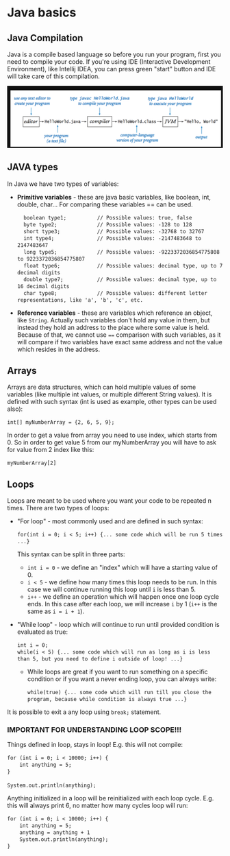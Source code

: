 # Java basics
## Java Compilation

Java is a compile based language so before you run your program, first you need to compile your code.
If you're using IDE (Interactive Development Environment), like Intellij IDEA, you can press green "start" button and IDE will take care of this compilation.

![unnamed.png](java_compilation.png)
## JAVA types
In Java we have two types of variables:
- **Primitive variables** - these are java basic variables, like boolean, int, double, char... For comparing these variables == can be used.

        boolean type1;          // Possible values: true, false
        byte type2;             // Possible values: -128 to 128
        short type3;            // Possible values: -32768 to 32767
        int type4;              // Possible values: -2147483648 to 2147483647
        long type5;             // Possible values: -9223372036854775808 to 9223372036854775807
        float type6;            // Possible values: decimal type, up to 7 decimal digits
        double type7;           // Possible values: decimal type, up to 16 decimal digits
        char type8;             // Possible values: different letter representations, like 'a', 'b', 'c', etc.

- **Reference variables** - these are variables which reference an object, like `String`. Actually such variables don't hold any value in them, but instead they hold an address to the place where some value is held. Because of that, we cannot use `==` comparison with such variables, as it will compare if two variables have exact same address and not the value which resides in the address.

## Arrays
Arrays are data structures, which can hold multiple values of some variables (like multiple int values, or multiple different String values).
It is defined with such syntax (int is used as example, other types can be used also): 

    int[] myNumberArray = {2, 6, 5, 9};

In order to get a value from array you need to use index, which starts from 0. So in order to get value 5 from our myNumberArray you will have to ask for value from 2 index like this:

    myNumberArray[2]


## Loops
Loops are meant to be used where you want your code to be repeated n times. There are two types of loops:

- "For loop" - most commonly used and are defined in such syntax:

      for(int i = 0; i < 5; i++) {... some code which will be run 5 times ...}

  This syntax can be split in three parts:
    - `int i = 0` - we define an "index" which will have a starting value of 0.
    - `i < 5` - we define how many times this loop needs to be run. In this case we will continue running this loop until `i` is less than 5.
    - `i++` - we define an operation which will happen once one loop cycle ends. In this case after each loop, we will increase `i` by 1 (`i++` is the same as `i = i + 1`).

- "While loop" - loop which will continue to run until provided condition is evaluated as true:

      int i = 0;
      while(i < 5) {... some code which will run as long as i is less than 5, but you need to define i outside of loop! ...}

    - While loops are great if you want to run something on a specific condition or if you want a never ending loop, you can always write:

          while(true) {... some code which will run till you close the program, because while condition is always true ...}

It is possible to exit a any loop using `break;` statement.
### IMPORTANT FOR UNDERSTANDING LOOP SCOPE!!!
Things defined in loop, stays in loop! E.g. this will not compile:

    for (int i = 0; i < 10000; i++) {
        int anything = 5;
    }
    
    System.out.println(anything);

Anything initialized in a loop will be reinitialized with each loop cycle. E.g. this will always print 6, no matter how many cycles loop will run:

    for (int i = 0; i < 10000; i++) {
        int anything = 5;
        anything = anything + 1
        System.out.println(anything);
    }


